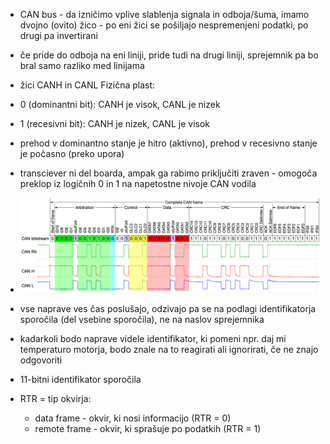 - CAN bus - da izničimo vplive slablenja signala in odboja/šuma, imamo dvojno (ovito) žico - po eni žici se pošiljajo nespremenjeni podatki, po drugi pa invertirani
- če pride do odboja na eni liniji, pride tudi na drugi liniji, sprejemnik pa bo bral samo razliko med linijama
- žici CANH in CANL
Fizična plast:
- 0 (dominantni bit): CANH je visok, CANL je nizek
- 1 (recesivni bit): CANH je nizek, CANL je visok

- prehod v dominantno stanje je hitro (aktivno), prehod v recesivno stanje je počasno (preko upora)

- transciever ni del boarda, ampak ga rabimo priključiti zraven - omogoča preklop iz logičnih 0 in 1 na napetostne nivoje CAN vodila

- ![650](../../Images3/Pasted%20image%2020250506183855.png)
- vse naprave ves čas poslušajo, odzivajo pa se na podlagi identifikatorja sporočila (del vsebine sporočila), ne na naslov sprejemnika
- kadarkoli bodo naprave videle identifikator, ki pomeni npr. daj mi temperaturo motorja, bodo znale na to reagirati ali ignorirati, če ne znajo odgovoriti
- 11-bitni identifikator sporočila

- RTR = tip okvirja:
	- data frame - okvir, ki nosi informacijo (RTR = 0)
	- remote frame - okvir, ki sprašuje po podatkih (RTR = 1)